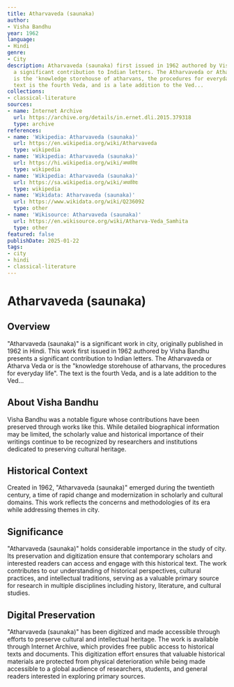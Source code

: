 ```yaml
---
title: Atharvaveda (saunaka)
author:
- Visha Bandhu
year: 1962
language:
- Hindi
genre:
- City
description: Atharvaveda (saunaka) first issued in 1962 authored by Visha Bandhu presents
  a significant contribution to Indian letters. The Atharvaveda or Atharva Veda or
  is the 'knowledge storehouse of atharvans, the procedures for everyday life'. The
  text is the fourth Veda, and is a late addition to the Ved...
collections:
- classical-literature
sources:
- name: Internet Archive
  url: https://archive.org/details/in.ernet.dli.2015.379318
  type: archive
references:
- name: 'Wikipedia: Atharvaveda (saunaka)'
  url: https://en.wikipedia.org/wiki/Atharvaveda
  type: wikipedia
- name: 'Wikipedia: Atharvaveda (saunaka)'
  url: https://hi.wikipedia.org/wiki/अथर्ववेद
  type: wikipedia
- name: 'Wikipedia: Atharvaveda (saunaka)'
  url: https://sa.wikipedia.org/wiki/अथर्ववेदः
  type: wikipedia
- name: 'Wikidata: Atharvaveda (saunaka)'
  url: https://www.wikidata.org/wiki/Q236092
  type: other
- name: 'Wikisource: Atharvaveda (saunaka)'
  url: https://en.wikisource.org/wiki/Atharva-Veda_Samhita
  type: other
featured: false
publishDate: 2025-01-22
tags:
- city
- hindi
- classical-literature
---
```

# Atharvaveda (saunaka)

## Overview

"Atharvaveda (saunaka)" is a significant work in city, originally published in 1962 in Hindi. This work first issued in 1962 authored by Visha Bandhu presents a significant contribution to Indian letters. The Atharvaveda or Atharva Veda or is the "knowledge storehouse of atharvans, the procedures for everyday life". The text is the fourth Veda, and is a late addition to the Ved...

## About Visha Bandhu

Visha Bandhu was a notable figure whose contributions have been preserved through works like this. While detailed biographical information may be limited, the scholarly value and historical importance of their writings continue to be recognized by researchers and institutions dedicated to preserving cultural heritage.

## Historical Context

Created in 1962, "Atharvaveda (saunaka)" emerged during the twentieth century, a time of rapid change and modernization in scholarly and cultural domains. This work reflects the concerns and methodologies of its era while addressing themes in city.

## Significance

"Atharvaveda (saunaka)" holds considerable importance in the study of city. Its preservation and digitization ensure that contemporary scholars and interested readers can access and engage with this historical text. The work contributes to our understanding of historical perspectives, cultural practices, and intellectual traditions, serving as a valuable primary source for research in multiple disciplines including history, literature, and cultural studies.

## Digital Preservation

"Atharvaveda (saunaka)" has been digitized and made accessible through efforts to preserve cultural and intellectual heritage. The work is available through Internet Archive, which provides free public access to historical texts and documents. This digitization effort ensures that valuable historical materials are protected from physical deterioration while being made accessible to a global audience of researchers, students, and general readers interested in exploring primary sources.
